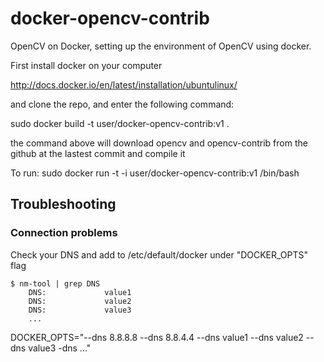docker-opencv-contrib
=============

OpenCV on Docker, setting up the environment of OpenCV using docker.

First install docker on your computer 

http://docs.docker.io/en/latest/installation/ubuntulinux/

and clone the repo, and enter the following command:

sudo docker build -t user/docker-opencv-contrib:v1 .

the command above will download opencv and opencv-contrib from the github at the lastest commit and compile it

To run:
sudo docker run -t -i user/docker-opencv-contrib:v1 /bin/bash


## Troubleshooting

### Connection problems

Check your DNS and add to /etc/default/docker under "DOCKER_OPTS" flag

```
$ nm-tool | grep DNS
    DNS:             value1
    DNS:             value2
    DNS:             value3
   	...

```

DOCKER_OPTS="--dns 8.8.8.8 --dns 8.8.4.4 --dns value1 --dns value2 --dns value3 -dns ..."


